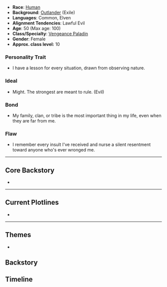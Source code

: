 - **Race**: [Human](https://2014.5e.tools/races.html#human_phb)
- **Background**: [Outlander](https://2014.5e.tools/backgrounds.html#outlander_phb) (Exile)
- **Languages**: Common, Elven
- **Alignment Tendencies**: Lawful Evil
- **Age**: 50 (Max age: 100)
- **Class/Specialty**: [Vengeance Paladin](https://2014.5e.tools/classes.html#paladin_phb,state:sub_vengeance_phb=b1)
- **Gender**: Female
- **Approx. class level:** 10
### Personality Trait
- I have a lesson for every situation, drawn from observing nature.
### Ideal
- Might. The strongest are meant to rule. (Evil)
### Bond
- My family, clan, or tribe is the most important thing in my life, even when they are far from me.
### Flaw
- I remember every insult I've received and nurse a silent resentment toward anyone who's ever wronged me.
---

## Core Backstory
- 

---

## Current Plotlines

- 

---

## Themes

- 

## Backstory

## Timeline
